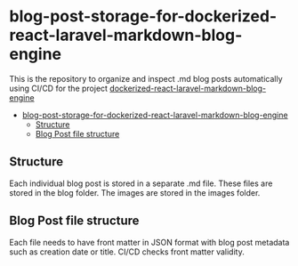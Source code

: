 # blog-post-storage-for-dockerized-react-laravel-markdown-blog-engine

This is the repository to organize and inspect .md blog posts automatically using CI/CD for the project [dockerized-react-laravel-markdown-blog-engine](https://github.com/InstantBuddha/dockerized-react-laravel-markdown-blog-engine)

- [blog-post-storage-for-dockerized-react-laravel-markdown-blog-engine](#blog-post-storage-for-dockerized-react-laravel-markdown-blog-engine)
  - [Structure](#structure)
  - [Blog Post file structure](#blog-post-file-structure)


## Structure

Each individual blog post is stored in a separate .md file. These files are stored in the blog folder. The images are stored in the images folder.

## Blog Post file structure

Each file needs to have front matter in JSON format with blog post metadata such as creation date or title. CI/CD checks front matter validity.